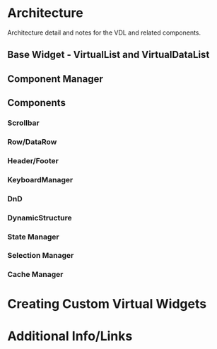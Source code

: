 # Architecture    

Architecture detail and notes for the VDL and related components.

## Base Widget - VirtualList and VirtualDataList

## Component Manager

## Components

### Scrollbar

### Row/DataRow

### Header/Footer

### KeyboardManager

### DnD

### DynamicStructure

### State Manager

### Selection Manager

### Cache Manager


# Creating Custom Virtual Widgets

# Additional Info/Links


